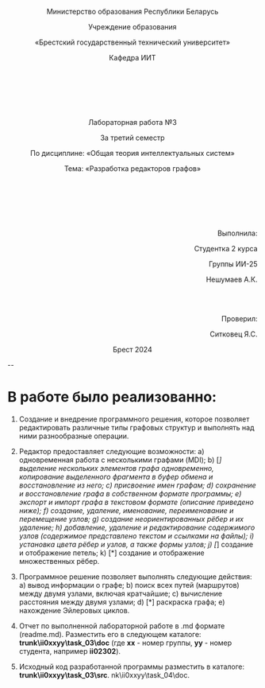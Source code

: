 <p align="center">Министерство образования Республики Беларусь</p>
<p align="center">Учреждение образования</p>
<p align="center">«Брестский государственный технический университет»</p>
<p align="center">Кафедра ИИТ</p>
<br/><br/><br/><br/><br/>
<p align="center">Лабораторная работа №3</p>
<p align="center">За третий семестр</p>
<p align="center">По дисциплине: «Общая теория интеллектуальных систем»</p>
<p align="center">Тема: «Разработка редакторов графов»</p>
<br/><br/><br/><br/><br/>
<p align="right">Выполнила:</p>
<p align="right">Студентка 2 курса</p>
<p align="right">Группы ИИ-25</p>
<p align="right">Нешумаев А.К.</p>
<br/><br/>
<p align="right">Проверил:</p>
<p align="right">Ситковец Я.С.</p>

<p align="center">Брест 2024 <br/>

--
# В работе было реализованно: #
1. Создание и внедрение программного решения, которое позволяет редактировать различные типы графовых структур и выполнять над ними разнообразные операции.

2. Редактор предоставляет следующие возможности:
  a) одновременная работа с несколькими графами (MDI);
  b) [*] выделение нескольких элементов графа одновременно, копирование выделенного фрагмента в буфер обмена и восстановление из него;
  c) присвоение имен графам;
  d) сохранение и восстановление графа в собственном формате программы;
  e) экспорт и импорт графа в текстовом формате (описание приведено ниже);
  f) создание, удаление, именование, переименование и перемещение узлов;
  g) создание неориентированных рёбер и их удаление;
  h) добавление, удаление и редактирование содержимого узлов (содержимое представлено текстом и ссылками на файлы);
  i) установка цвета рёбер и узлов, а также формы узлов;
  j) [*] создание и отображение петель;
  k) [*] создание и отображение множественных рёбер.

3. Программное решение позволяет выполнять следующие действия:
  a) вывод информации о графе;
  b) поиск всех путей (маршрутов) между двумя узлами, включая кратчайшие;
  c) вычисление расстояния между двумя узлами;
  d) [*] раскраска графа;
  e) нахождение Эйлеровых циклов.  

4. Отчет по выполненной лабораторной работе в .md формате (readme.md). Разместить его в следующем каталоге: **trunk\ii0xxyy\task_03\doc** (где **xx** - номер группы, **yy** - номер студента, например **ii02302**). 

5. Исходный код разработанной программы разместить в каталоге: **trunk\ii0xxyy\task_03\src**.
nk\ii0xxyy\task_04\doc.